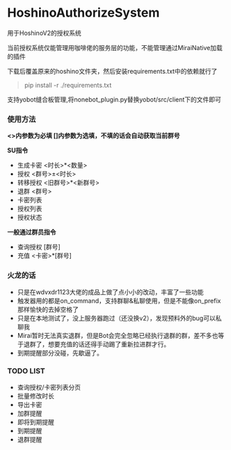 # HoshinoAuthorizeSystem
用于HoshinoV2的授权系统

当前授权系统仅能管理用咖啡佬的服务层的功能，不能管理通过MiraiNative加载的插件

下载后覆盖原来的hoshino文件夹，然后安装requirements.txt中的依赖就行了

>pip install -r ./requirements.txt

支持yobot缝合板管理,将nonebot_plugin.py替换yobot/src/client下的文件即可

### 使用方法
**<>内参数为必填 []内参数为选填，不填的话会自动获取当前群号**

**SU指令**
- 生成卡密 <时长>*<数量>
- 授权 <群号>±<时长>
- 转移授权 <旧群号>*<新群号>
- 退群 <群号>
- 卡密列表
- 授权列表
- 授权状态

**一般通过群员指令**
- 查询授权 [群号]
- 充值 <卡密>*[群号]

### 火龙的话
- 只是在wdvxdr1123大佬的成品上做了点小小的改动，丰富了一些功能
- 触发器用的都是on_command，支持群聊&私聊使用，但是不能像on_prefix那样愉快的去掉空格了
- 只是在本地测试了，没上服务器跑过（还没换v2），发现预料外的bug可以私聊我
- Mirai暂时无法真实退群，但是Bot会完全忽略已经执行退群的群，差不多也等于退群了，想要充值的话还得手动踢了重新拉进群才行。
- 到期提醒部分没碰，先歇逼了。

### TODO LIST
- 查询授权/卡密列表分页
- 批量修改时长
- 导出卡密
- 加群提醒
- 即将到期提醒
- 到期提醒
- 退群提醒